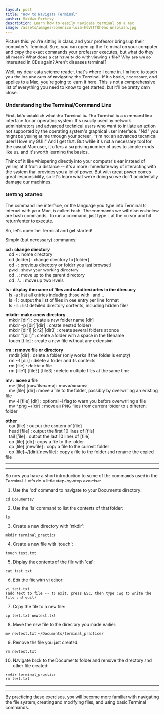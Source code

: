 ```yaml
---
layout: post
title: "How to Navigate Terminal"
author: Maddie Portrey
description: Learn how to easily navigate terminal on a mac
image: /assets/images/domenico-loia-hGV2TfOh0ns-unsplash.jpg
---
```


Picture this: you're sitting in class, and your professor brings up their computer's Terminal. Sure, you can open up the Terminal on your computer and copy the exact commands your professor executes, but what do they all mean? What does a cat have to do with viewing a file? Why are we so interested in CDs again? Aren't diseases terminal?

Well, my dear data science reader, that's where I come in. I'm here to teach you the ins and outs of navigating the Terminal. If it's basic, necessary, and applies to a Mac, you're going to learn it here. This is not a comprehensive list of everything you need to know to get started, but it'll be pretty darn close.

### Understanding the Terminal/Command Line

First, let's establish what the Terminal is. The Terminal is a command line interface for an operating system. It's usually used by network administrators and advanced technical users who want to initiate an action not supported by the operating system's graphical user interface. "No!" you might be yelling at me through your screen, "I'm not an advanced technical user! I love my GUI!" And I get that. But while it's not a necessary tool for the casual Mac user, it offers a surprising number of uses to simple minds like us, and it's worth learning the basics.

Think of it like whispering directly into your computer's ear instead of yelling at it from a distance -- it's a more immediate way of interacting with the system that provides you a lot of power. But with great power comes great responsibility, so let's learn what we're doing so we don't accidentally damage our machines.

### Getting Started

 The command line interface, or the language you type into Terminal to interact with your Mac, is called bash. The commands we will discuss below are bash commands. To run a command, just type it at the cursor and hit return/enter to execute.

So, let's open the Terminal and get started!

Simple (but necessary) commands:

**cd : change directory**  
&ensp; cd ~ : home directory  
&ensp; cd [folder] : change directory to [folder]  
&ensp; cd - : previous directory or folder you last browsed  
&ensp; pwd : show your working directory  
&ensp; cd .. : move up to the parent directory  
&ensp; cd ../.. : move up two levels  

**ls : display the name of files and subdirectories in the directory**  
&ensp; ls -a : list all entries including those with . and ..  
&ensp; ls -1 : output the list of files in one entry per line format  
&ensp; ls -la : list detailed directory contents, including hidden files

**mkdir : make a new directory**  
&ensp; mkdir [dir] : create a new folder name [dir]  
&ensp; mkdir -p [dir]/[dir] : create nested folders  
&ensp; mkdir [dir1] [dir2] [dir3] : create several folders at once  
&ensp; mkdir "[dir]" : create a folder with a space in the filename  
&ensp; touch [file] : create a new file without any extension  

**rm : remove file or directory**  
&ensp; rmdir [dir] : delete a folder (only works if the folder is empty)  
&ensp; rm -R [dir] : delete a folder and its contents  
&ensp; rm [file] : delete a file  
&ensp; rm [file1] [file2] [file3] : delete multiple files at the same time  

**mv : move a file**  
&ensp; mv [file] [newfilename] : move/rename  
&ensp; mv [file] [dir] : move a file to the folder, possibly by overwriting an existing file  
&ensp; mv -i [file] [dir] : optional -i flag to warn you before overwriting a file  
&ensp; mv *.png ~/[dir] : move all PNG files from current folder to a different folder  

**other**  
&ensp; cat [file] : output the content of [file]  
&ensp; head [file] : output the first 10 lines of [file]  
&ensp; tail [file] : output the last 10 lines of [file]  
&ensp; cp [file] [dir] : copy a file to the folder  
&ensp; cp [file] [newfile] : copy a file to the current folder  
&ensp; cp [file]~/[dir]/[newfile] : copy a file to the folder and rename the copied file  
  
 - - - -
 - - - -  
  
So now you have a short introduction to some of the commands used in the Terminal. Let's do a little step-by-step exercise:  

1. Use the 'cd' command to navigate to your Documents directory:  
```
cd Documents/
```

2. Use the 'ls' command to list the contents of that folder:  
```
ls
```

3. Create a new directory with 'mkdir':  
```
mkdir terminal_practice
```

4. Create a new file with 'touch':
```
touch test.txt
```

5. Display the contents of the file with 'cat':  
```
cat test.txt
```

6. Edit the file with vi editor:  
```
vi test.txt
(add text to file -- to exit, press ESC, then type :wq to write the file and quit)
```

7. Copy the file to a new file:  
```
cp test.txt newtest.txt
```

8. Move the new file to the directory you made earlier:  
```
mv newtest.txt ~/Documents/terminal_practice/
```

9. Remove the file you just created:  
```
rm newtest.txt
```

10. Navigate back to the Documents folder and remove the directory and other file created:  
```
rmdir terminal_practice
rm test.txt
```
  

____
____
  
  
By practicing these exercises, you will become more familiar with navigating the file system, creating and modifying files, and using basic Terminal commands.  
